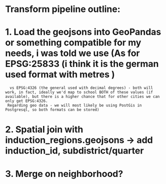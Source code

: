 # Transform pipeline outline:

# 1. Load the geojsons into GeoPandas or something compatible for my needs, i was told we use (As for EPSG:25833 (i think it is the german used format with metres )
      vs EPSG:4326 (the general used with decimal degrees) - both will work, in fact, ideally we'd map to school BOTH of these values (if available), but there is a higher chance that for other cities we can only get EPSG:4326. 
     Regarding geo data - we will most likely be using PostGis in Postgresql, so both formats can be stored)
# 2. Spatial join with induction_regions.geojsons → add induction_id, subdistrict/quarter

# 3. Merge on neighborhood? 
